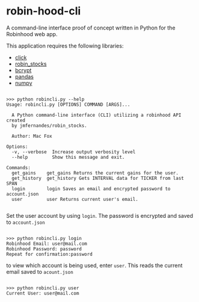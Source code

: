 # robin-hood-cli
A command-line interface proof of concept written in Python for the Robinhood web app.

This application requires the following libraries:
* [click](https://github.com/pallets/click)
* [robin_stocks](https://github.com/jmfernandes/robin_stocks)
* [bcrypt](https://github.com/pyca/bcrypt)
* [pandas](https://github.com/pandas-dev/pandas)
* [numpy](https://github.com/numpy/numpy)

```

>>> python robincli.py --help
Usage: robincli.py [OPTIONS] COMMAND [ARGS]...

  A Python command-line interface (CLI) utilizing a robinhood API created
  by jmfernandes/robin_stocks.

  Author: Mac Fox

Options:
  -v, --verbose  Increase output verbosity level
  --help         Show this message and exit.

Commands:
  get_gains    get_gains Returns the current gains for the user.
  get_history  get_history Gets INTERVAL data for TICKER from last SPAN
  login        login Saves an email and encrypted password to account.json
  user         user Returns current user's email.
  
```

Set the user account by using ```login```. The password is encrypted and saved to ```account.json```

```

>>> python robincli.py login
Robinhood Email: user@mail.com
Robinhood Password: password
Repeat for confirmation:password

```

to view which account is being used, enter ```user```. This reads the current email saved to ```acount.json```

```

>>> python robincli.py user
Current User: user@mail.com

```

